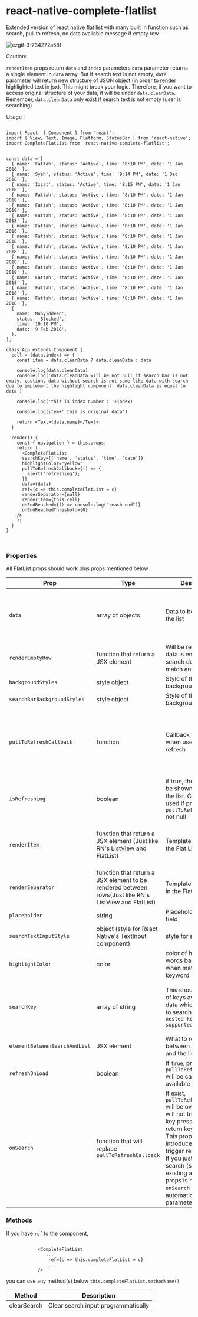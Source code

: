 # react-native-complete-flatlist
Extended version of react native flat list with many built in function such as search, pull to refresh, no data available message if empty row

![ezgif-3-734272a58f](https://user-images.githubusercontent.com/24792201/35842001-724e51be-0b3a-11e8-8a4b-77eb8b4ed17f.gif)


Caution:

```renderItem``` props return ```data``` and ```index``` parameters
```data``` parameter returns a single element in ```data``` array. But if search text is not empty, ```data``` parameter will return new structure of JSON object (in order to render highlighted text in jsx). This might break your logic. Therefore, if you want to access original structure of your data, it will be under ```data.cleanData```. Remember, ```data.cleanData``` only exist if search text is not empty (user is searching)






Usage : 



```

import React, { Component } from 'react';
import { View, Text, Image, Platform, StatusBar } from 'react-native';
import CompleteFlatList from 'react-native-complete-flatlist';


const data = [
  { name: 'Fattah', status: 'Active', time: '8:10 PM', date: '1 Jan 2018' },
  { name: 'Syah', status: 'Active', time: '9:14 PM', date: '1 Dec 2018' },
  { name: 'Izzat', status: 'Active', time: '8:15 PM', date: '1 Jan 2018' },
  { name: 'Fattah', status: 'Active', time: '8:10 PM', date: '1 Jan 2018' },
  { name: 'Fattah', status: 'Active', time: '8:10 PM', date: '1 Jan 2018' },
  { name: 'Fattah', status: 'Active', time: '8:10 PM', date: '1 Jan 2018' },
  { name: 'Fattah', status: 'Active', time: '8:10 PM', date: '1 Jan 2018' },
  { name: 'Fattah', status: 'Active', time: '8:10 PM', date: '1 Jan 2018' },
  { name: 'Fattah', status: 'Active', time: '8:10 PM', date: '1 Jan 2018' },
  { name: 'Fattah', status: 'Active', time: '8:10 PM', date: '1 Jan 2018' },
  { name: 'Fattah', status: 'Active', time: '8:10 PM', date: '1 Jan 2018' },
  { name: 'Fattah', status: 'Active', time: '8:10 PM', date: '1 Jan 2018' },
  { name: 'Fattah', status: 'Active', time: '8:10 PM', date: '1 Jan 2018' },
  { name: 'Fattah', status: 'Active', time: '8:10 PM', date: '1 Jan 2018' },
  {
    name: 'Muhyiddeen',
    status: 'Blocked',
    time: '10:10 PM',
    date: '9 Feb 2018',
  },
];

class App extends Component {
  cell = (data,index) => {
    const item = data.cleanData ? data.cleanData : data

    console.log(data.cleanData)
    console.log('data.cleanData will be not null if search bar is not empty. caution, data without search is not same like data with search due to implement the highlight component. data.cleanData is equal to data')

    console.log('this is index number : '+index)

    console.log(item+' this is original data')

    return <Text>{data.name}</Text>;
  }

  render() {
    const { navigation } = this.props;
    return (
      <CompleteFlatList
      searchKey={['name', 'status', 'time', 'date']}
      highlightColor="yellow"
      pullToRefreshCallback={() => {
        alert('refreshing');
      }}
      data={data}
      ref={c => this.completeFlatList = c}
      renderSeparator={null}
      renderItem={this.cell}
      onEndReached={() => console.log("reach end")}
      onEndReachedThreshold={0}
    />
    );
  }
}



```



### Properties
All FlatList props should work plus props mentioned below

|Prop|Type|Description|Default|Required|
|----|----|-----------|-------|--------|
|`data`|array of objects|Data to be rendered in the list|[]|Required (come on, ofcourse u need data for this)|
|`renderEmptyRow`|function that return a JSX element|Will be rendered when data is empty or search does not match any keyword|```()=><Text style={styles.noData}>{'No data available'}</Text>```|Optional|
|`backgroundStyles`|style object|Style of the flatlist background|null|Optional|
|`searchBarBackgroundStyles`|style object|Style of the searchbar background|null|Optional|
|`pullToRefreshCallback`|function|Callback function when user pull to refresh|null|Optional (Pull to refresh will not be available if this is not supplied|
|`isRefreshing`|boolean|if true, the loading will be shown on top of the list. Can only be used if prop `pullToRefreshCallback` not null|false|Optional|
|`renderItem`|function that return a JSX element (Just like RN's ListView and FlatList)|Template of a row in the Flat List|null (open for PR if anyone wish to make default template for this)|Required (since I dont do default template yet) |
|`renderSeparator`|function that return a JSX element to be rendered between rows(Just like RN's ListView and FlatList)|Template of separator in the Flat List|a thin line|Optional|
|`placeholder`|string|Placeholder of search field|"Search ..."|Optional|
|`searchTextInputStyle`|object (style for React Native's TextInput component)|style for search field|null|Optional|
|`highlightColor`|color|color of higlighted words background when match search keyword|yellow|Optional|
|`searchKey`|array of string|This should be name of keys available in data which will be use to search. ```**Warning: nested key not yet supported```|null|Optional (if not supplied, search field will not appear)|
|`elementBetweenSearchAndList`|JSX element|What to render between searchbar and the list|null|Optional|
|`refreshOnLoad`|boolean|If `true`, prop `pullToRefreshCallback` will be called if available|true|Optional|
|`onSearch`|function that will replace `pullToRefreshCallback`|If exist, `pullToRefreshCallback` will be overrided. This will not triggered on key press, but on return key pressed. This props is introduced if search trigger result from API. If you just want local search (search from existing array), this props is not needed. `onSearch` will automatic get `keyword` parameter|()=>null|Optional|


### Methods
If you have ```ref``` to the component,
```

            <CompleteFlatList
               ...
                ref={c => this.completeFlatList = c}
                ...
            />
```

you can use any method(s) below
```this.completeFlatList.methodName()```

|Method|Description|
|------|-----------|
|clearSearch|Clear search input programmatically|